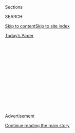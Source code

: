 <div id="app">

<div>

<div>

<div>

<div class="NYTAppHideMasthead css-1q2w90k e1suatyy0">

<div class="section css-ui9rw0 e1suatyy2">

<div class="css-eph4ug er09x8g0">

<div class="css-6n7j50">

</div>

<span class="css-1dv1kvn">Sections</span>

<div class="css-10488qs">

<span class="css-1dv1kvn">SEARCH</span>

</div>

[Skip to content](#site-content)[Skip to site
index](#site-index)

</div>

<div class="css-10698na e1huz5gh0">

</div>

</div>

<div id="masthead-bar-one" class="section hasLinks css-15hmgas e1csuq9d3">

<div class="css-uqyvli e1csuq9d0">

</div>

<div class="css-1uqjmks e1csuq9d1">

</div>

<div class="css-9e9ivx">

[](https://myaccount.nytimes3xbfgragh.onion/auth/login?response_type=cookie&client_id=vi)

</div>

<div class="css-1bvtpon e1csuq9d2">

[Today’s
Paper](https://www.nytimes3xbfgragh.onion/section/todayspaper)

</div>

</div>

</div>

</div>

<div data-aria-hidden="false">

<div id="site-content" data-role="main">

<div>

<div class="css-1aor85t" style="opacity:0.000000001;z-index:-1;visibility:hidden">

<div class="css-1hqnpie">

<div class="css-epjblv">

<span class="css-100wwgy">From a Beloved Fashion Designer, Fabrics for
the
Home</span>

</div>

<div class="css-k008qs">

<div class="css-o5pzib">

<span class="css-18z7m18"></span>

<div>

</div>

</div>

<span class="css-1n6z4y">https://nyti.ms/2TYaymZ</span>

<div class="css-1705lsu">

<div class="css-4xjgmj">

<div class="css-4skfbu" data-role="toolbar" data-aria-label="Social Media Share buttons, Save button, and Comments Panel with current comment count" data-testid="share-tools">

  - 
  - 
  - 
  - 
    
    <div class="css-6n7j50">
    
    </div>

  - 

</div>

</div>

</div>

</div>

</div>

</div>

<div class="css-13pd83m">

</div>

<div id="top-wrapper" class="css-1sy8kpn">

<div id="top-slug" class="css-l9onyx">

Advertisement

</div>

[Continue reading the main
story](#after-top)

<div class="ad top-wrapper" style="text-align:center;height:100%;display:block;min-height:250px">

<div id="top" class="place-ad" data-position="top" data-size-key="top">

</div>

</div>

<div id="after-top">

</div>

</div>

<div>

<div id="sponsor-wrapper" class="css-1hyfx7x">

<div id="sponsor-slug" class="css-19vbshk">

Supported by

</div>

[Continue reading the main
story](#after-sponsor)

<div id="sponsor" class="ad sponsor-wrapper" style="text-align:center;height:100%;display:block">

</div>

<div id="after-sponsor">

</div>

</div>

<div class="css-186x18t">

</div>

<div class="css-1vkm6nb ehdk2mb0">

# From a Beloved Fashion Designer, Fabrics for the Home

</div>

Duro Olowu has turned his eye for richly patterned textiles to a new
collaboration with the furniture and housewares brand Soane Britain.

<div class="css-79elbk" data-testid="photoviewer-wrapper">

<div class="css-z3e15g" data-testid="photoviewer-wrapper-hidden">

</div>

<div class="css-1a48zt4 ehw59r15" data-testid="photoviewer-children">

![<span class="css-1l9o2ey e13ogyst0" data-aria-hidden="true">The latest
project from the interiors firm Soane Britain is a quartet of textiles
created with the fashion designer Duro Olowu. The collection is shown
here at Flint House, a stone-clad dwelling on the Waddesdon Estate in
Buckinghamshire.</span><span class="css-1nlbvxy e1z0qqy90" itemprop="copyrightHolder"><span class="css-1ly73wi e1tej78p0">Credit...</span><span><span>Alexander
James</span></span></span>](https://static01.graylady3jvrrxbe.onion/images/2020/01/30/t-magazine/24tmag-olowu-slide-VFRC-print/24tmag-olowu-slide-VFRC-articleLarge.jpg?quality=75&auto=webp&disable=upscale)

</div>

</div>

<div class="css-18e8msd">

<div class="css-vp77d3 epjyd6m0">

<div class="css-1baulvz">

By [<span class="css-1baulvz last-byline" itemprop="name">Aimee
Farrell</span>](https://www.nytimes3xbfgragh.onion/by/aimee-farrell)

</div>

</div>

  - Jan. 27,
    2020

  - 
    
    <div class="css-4xjgmj">
    
    <div class="css-d8bdto" data-role="toolbar" data-aria-label="Social Media Share buttons, Save button, and Comments Panel with current comment count" data-testid="share-tools">
    
      - 
      - 
      - 
      - 
        
        <div class="css-6n7j50">
        
        </div>
    
      - 
    
    </div>
    
    </div>

</div>

</div>

<div class="section meteredContent css-1r7ky0e" name="articleBody" itemprop="articleBody">

<div class="css-1fanzo5 StoryBodyCompanionColumn">

<div class="css-53u6y8">

When the Nigerian-born fashion designer [Duro
Olowu](https://www.duroolowu.com/) found himself with time to spare
between meetings one winter evening in London two years ago, he decided
to take a walk down the Pimlico Road. Nestled between the residential
districts of Chelsea and Belgravia, the charmingly old-fashioned street,
lined with Victorian-era galleries and storefronts, is home to esteemed
English interior design firms such as Colefax & Fowler, Rose Uniacke and
Robert Kime. Along the way, Olowu, who splits his time between London
and New York, was stopped in his tracks by an opulent window display at
[Soane Britain](https://www.soane.co.uk/), the 23-year-old furniture,
lighting and fabric maker that is particularly renowned for reviving
disappearing artisanal techniques such as
[rattan](https://www.nytimes3xbfgragh.onion/2017/08/15/t-magazine/design/wicker-furniture-larsson-korgmakare-soane-bonacina.html).

“I was totally taken aback,” he says of the lavish living room scene,
which featured matching linen curtains, wallpaper and the brand’s
popular ’40s-style armless Tuileries sofa, all patterned with the
lattice-like botanical swirls of Lotus Palmette, a Soane print inspired
by a 16th-century Safavid silk velvet panel. “It spoke to me in the same
way that a museum or a gallery display would. At the same time,
everything just looked so warm and comfortable.” When Olowu shared a
picture of the window on Instagram that night, his post caught the
attention of Lulu Lytle, Soane’s co-founder and creative director. Lytle
had been an admirer of Olowu’s own vividly colorful patterns since
buying a suit from his first boutique in Notting Hill, right **** around
the same time she helped to establish Soane in 1997. She wrote an
impassioned message to Olowu in reply, and so began a creative
relationship that will culminate, on March 2, with the debut of four
printed and woven interior fabrics that unite Soane’s peerless
craftsmanship with Olowu’s wide-ranging
influences.

</div>

</div>

<div>

</div>

<div class="css-a7yk8a e73j0it0">

<div class="css-1xdhyk6 erfvjey0">

<span class="css-1ly73wi e1tej78p0">Image</span>

<div class="css-zjzyr8">

<div data-testid="lazyimage-container" style="height:483.33333333333326px">

</div>

</div>

</div>

<span class="css-1l9o2ey e13ogyst0" data-aria-hidden="true">The Regency
Swirl print from Olowu’s collection covers Soane’s ’40s-inspired
Tuileries sofa, which sits alongside the company’s signature rattan
Ripple
console.</span><span class="css-1nlbvxy e1z0qqy90" itemprop="copyrightHolder"><span class="css-1ly73wi e1tej78p0">Credit...</span><span>Alexander
James</span></span>

<div class="css-1xdhyk6 erfvjey0">

<span class="css-1ly73wi e1tej78p0">Image</span>

<div class="css-zjzyr8">

<div data-testid="lazyimage-container" style="height:483.33333333333326px">

</div>

</div>

</div>

<span class="css-1l9o2ey e13ogyst0" data-aria-hidden="true">Olowu’s
Timbuktu and Koro textiles cover Soane’s Hurlingham
sofa.</span><span class="css-1nlbvxy e1z0qqy90" itemprop="copyrightHolder"><span class="css-1ly73wi e1tej78p0">Credit...</span><span>Alexander
James</span></span>

</div>

<div class="css-1fanzo5 StoryBodyCompanionColumn">

<div class="css-53u6y8">

“We just talked and talked,” says Lytle of the pair’s meetings at both
her home in Bayswater and Olowu’s store, a former gallery space in
London’s St. James’s neighborhood with walls and furnishings covered in
a colorful array of **** printed textiles, some designed by him and
others — including the curtains from his sister’s childhood bedroom —
collected on his frequent trips to Africa. Olowu’s clothes are similarly
**** vibrant; his line, which he founded in 2004, consists of dresses
and tailoring made from materials including vintage couture fabrics,
French furniture upholstery and textiles of his own design. “We share
very similar inspirations,” Lytle says of Olowu, “such as a love of
Egypt, right down to a fascination with scarab beetles.”

</div>

</div>

<div class="css-1fanzo5 StoryBodyCompanionColumn">

<div class="css-53u6y8">

Accordingly, the collaboration was founded on a shared obsession with
antique textiles. Lytle, who as a teenager once blew her savings on a
large piece of appliquéd ’20s-era Egyptian cloth she’d found at an
antiques store, established Soane’s fabric division in 2011 and often
finds inspiration in her extensive personal archive, which includes
textiles ranging from 18th-century British shawls to Middle Eastern
prayer mats, Moroccan weavings to Syrian silks. Olowu is similarly
smitten. “I’ve always loved textiles,” he says. “If I ever have spare
cloth from my collections, I’ll use it to cover a chair or a cushion —
people go crazy over it. I’ve made pieces on commission for homes in
Basel, New York and London.”

</div>

</div>

<div class="css-a7yk8a e73j0it0">

<div class="css-1xdhyk6 erfvjey0">

<span class="css-1ly73wi e1tej78p0">Image</span>

<div class="css-zjzyr8">

<div data-testid="lazyimage-container" style="height:580px">

</div>

</div>

</div>

<span class="css-1l9o2ey e13ogyst0" data-aria-hidden="true">“You want to
walk into a room and feel that joie de vivre,” says Olowu of his textile
designs, which include Stencil Leaf, shown here on Soane’s Rampart
sofa.</span><span class="css-1nlbvxy e1z0qqy90" itemprop="copyrightHolder"><span class="css-1ly73wi e1tej78p0">Credit...</span><span>Alexander
James</span></span>

<div class="css-1xdhyk6 erfvjey0">

<span class="css-1ly73wi e1tej78p0">Image</span>

<div class="css-zjzyr8">

<div data-testid="lazyimage-container" style="height:580px">

</div>

</div>

</div>

<span class="css-1l9o2ey e13ogyst0" data-aria-hidden="true">A curtain in
Olowu’s geometric Koro pattern offsets Soane’s Belvedere table and Galia
rattan
lamp.</span><span class="css-1nlbvxy e1z0qqy90" itemprop="copyrightHolder"><span class="css-1ly73wi e1tej78p0">Credit...</span><span>Alexander
James</span></span>

</div>

<div class="css-1fanzo5 StoryBodyCompanionColumn">

<div class="css-53u6y8">

Drawing on motifs from Persian, Nigerian and Senegalese textiles, Olowu
created a series of rough gouache sketches, layering them up, pattern on
pattern. Lytle had given him carte blanche, and so the real challenge
was whittling things **** down to just four designs. Eventually, they
landed on Timbuktu and Koro, a pair of patterns whose geometric shapes
were inspired by the jutting silhouettes of Malian mosques, as well as
two finely engraved rotary prints: Regency Swirl, which evokes the
curlicues of wrought-iron fencing, and Stencil Leaf, whose densely
packed fronds pay homage to the sprawling topiary at the Arts and
Crafts-style garden of Hidcote Manor in Gloucestershire, England, close
to where Lytle grew up.

“They’re strong but subtle,” says Lytle of the prints, which will be
available at Soane Britain stores in 11 colors and can be custom made in
even more hues. “The great litmus test for textiles is to think of how
many interiors you could incorporate them into.” It’s an exercise that
underlines the pair’s different creative domains: While Olowu pictures
the Stencil Leaf print on a bathrobe, Lytle imagines it enveloping an
entire room**,** from floor to ceiling. “It’s more a question,” she
says, “of where I won’t use them.”

</div>

</div>

<div>

</div>

</div>

<div>

</div>

<div>

</div>

<div>

</div>

<div>

<div id="bottom-wrapper" class="css-1ede5it">

<div id="bottom-slug" class="css-l9onyx">

Advertisement

</div>

[Continue reading the main
story](#after-bottom)

<div id="bottom" class="ad bottom-wrapper" style="text-align:center;height:100%;display:block;min-height:90px">

</div>

<div id="after-bottom">

</div>

</div>

</div>

</div>

</div>

## Site Index

<div>

</div>

## Site Information Navigation

  - [© <span>2020</span> <span>The New York Times
    Company</span>](https://help.nytimes3xbfgragh.onion/hc/en-us/articles/115014792127-Copyright-notice)

<!-- end list -->

  - [NYTCo](https://www.nytco.com/)
  - [Contact
    Us](https://help.nytimes3xbfgragh.onion/hc/en-us/articles/115015385887-Contact-Us)
  - [Work with us](https://www.nytco.com/careers/)
  - [Advertise](https://nytmediakit.com/)
  - [T Brand Studio](http://www.tbrandstudio.com/)
  - [Your Ad
    Choices](https://www.nytimes3xbfgragh.onion/privacy/cookie-policy#how-do-i-manage-trackers)
  - [Privacy](https://www.nytimes3xbfgragh.onion/privacy)
  - [Terms of
    Service](https://help.nytimes3xbfgragh.onion/hc/en-us/articles/115014893428-Terms-of-service)
  - [Terms of
    Sale](https://help.nytimes3xbfgragh.onion/hc/en-us/articles/115014893968-Terms-of-sale)
  - [Site
    Map](https://spiderbites.nytimes3xbfgragh.onion)
  - [Help](https://help.nytimes3xbfgragh.onion/hc/en-us)
  - [Subscriptions](https://www.nytimes3xbfgragh.onion/subscription?campaignId=37WXW)

</div>

</div>

</div>

</div>
